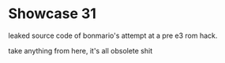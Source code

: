 # Showcase 31

leaked source code of bonmario's attempt at a pre e3 rom hack.

take anything from here, it's all obsolete shit
